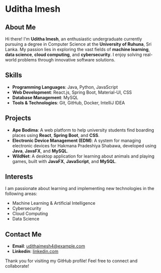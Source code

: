 # Uditha Imesh

## About Me
Hi there! I'm **Uditha Imesh**, an enthusiastic undergraduate currently pursuing a degree in Computer Science at the **University of Ruhuna**, Sri Lanka. My passion lies in exploring the vast fields of **machine learning**, **data science**, **cloud computing**, and **cybersecurity**. I enjoy solving real-world problems through innovative software solutions.

## Skills
- **Programming Languages**: Java, Python, JavaScript
- **Web Development**: React.js, Spring Boot, Material-UI, CSS
- **Database Management**: MySQL
- **Tools & Technologies**: Git, GitHub, Docker, IntelliJ IDEA

## Projects
- **Ape Bodima**: A web platform to help university students find boarding places using **React**, **Spring Boot**, and **CSS**.
- **Electronic Device Management (EDM)**: A system for managing electronic devices for Hakmana Pradeshiya Shabawa, developed using **Java**, **JavaFX**, and **MySQL**.
- **WildNet**: A desktop application for learning about animals and playing games, built with **JavaFX**, **JavaScript**, and **MySQL**.

## Interests
I am passionate about learning and implementing new technologies in the following areas:
- Machine Learning & Artificial Intelligence
- Cybersecurity
- Cloud Computing
- Data Science

## Contact Me
- **Email**: [udithaimesh4@example.com](mailto:udithaimesh4@example.com)
- **Linkedin**: [linkedin.com](https://www.linkedin.com/in/uditha-imesh-006853255?lipi=urn%3Ali%3Apage%3Ad_flagship3_profile_view_base_contact_details%3B0TcBX8zJTlO0YG%2B9rx0T2w%3D%3D)

Thank you for visiting my GitHub profile! Feel free to connect and collaborate!

